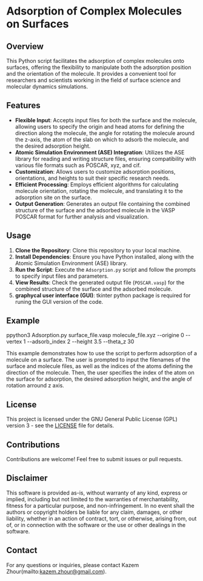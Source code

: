 # Adsorption of Complex Molecules on Surfaces

## Overview
This Python script facilitates the adsorption of complex molecules onto surfaces, offering the flexibility to manipulate both the adsorption position and the orientation of the molecule. It provides a convenient tool for researchers and scientists working in the field of surface science and molecular dynamics simulations.

## Features
- **Flexible Input**: Accepts input files for both the surface and the molecule, allowing users to specify the origin and head atoms for defining the direction along the molecule, the angle for rotating the molecule around the z-axis, the atom of the slab on which to adsorb the molecule, and the desired adsorption height.
- **Atomic Simulation Environment (ASE) Integration**: Utilizes the ASE library for reading and writing structure files, ensuring compatibility with various file formats such as POSCAR, xyz, and cif.
- **Customization**: Allows users to customize adsorption positions, orientations, and heights to suit their specific research needs.
- **Efficient Processing**: Employs efficient algorithms for calculating molecule orientation, rotating the molecule, and translating it to the adsorption site on the surface.
- **Output Generation**: Generates an output file containing the combined structure of the surface and the adsorbed molecule in the VASP POSCAR format for further analysis and visualization.

## Usage
1. **Clone the Repository**: Clone this repository to your local machine.
2. **Install Dependencies**: Ensure you have Python installed, along with the Atomic Simulation Environment (ASE) library.
3. **Run the Script**: Execute the `Adsorption.py` script and follow the prompts to specify input files and parameters.
4. **View Results**: Check the generated output file (`POSCAR.vasp`) for the combined structure of the surface and the adsorbed molecule.
5. **graphycal user interface (GUI)**: tkinter python package is required for runing the GUI version of the code.

## Example
ppython3 Adsorption.py surface_file.vasp molecule_file.xyz --origine 0 --vertex 1 --adsorb_index 2 --height 3.5 --theta_z 30

This example demonstrates how to use the script to perform adsorption of a molecule on a surface. The user is prompted to input the filenames of the surface and molecule files, as well as the indices of the atoms defining the direction of the molecule. Then, the user specifies the index of the atom on the surface for adsorption, the desired adsorption height, and the angle of rotation arround z axis.

## License
This project is licensed under the GNU General Public License (GPL) version 3 - see the [LICENSE](LICENSE) file for details.

## Contributions
Contributions are welcome! Feel free to submit issues or pull requests.

## Disclaimer
This software is provided as-is, without warranty of any kind, express or implied, including but not limited to the warranties of merchantability, fitness for a particular purpose, and non-infringement. In no event shall the authors or copyright holders be liable for any claim, damages, or other liability, whether in an action of contract, tort, or otherwise, arising from, out of, or in connection with the software or the use or other dealings in the software.

## Contact
For any questions or inquiries, please contact Kazem Zhour(mailto:kazem.zhour@gmail.com).

